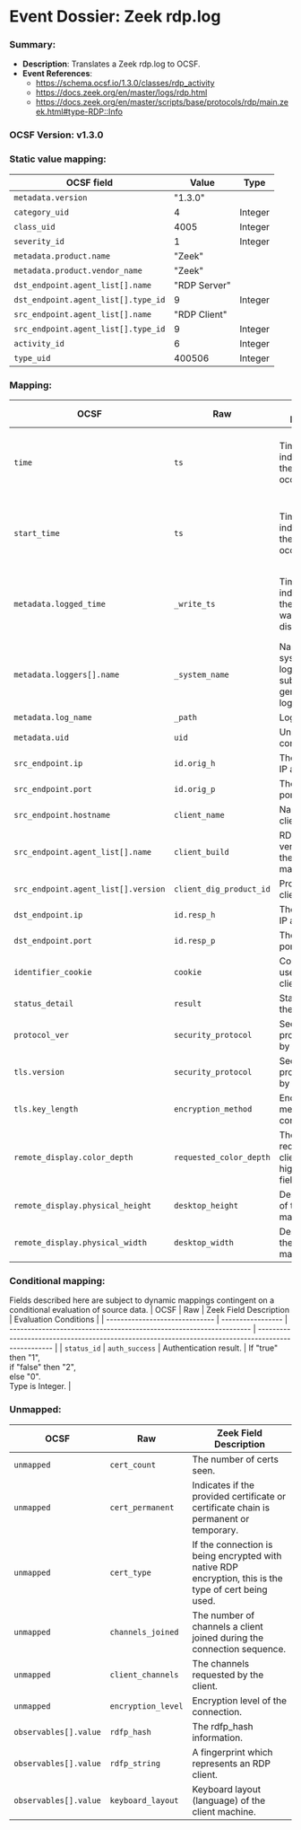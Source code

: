 # Event Dossier: Zeek rdp.log
### Summary:
- **Description**: Translates a Zeek rdp.log to OCSF. 
- **Event References**:
  - https://schema.ocsf.io/1.3.0/classes/rdp_activity
  - https://docs.zeek.org/en/master/logs/rdp.html
  - https://docs.zeek.org/en/master/scripts/base/protocols/rdp/main.zeek.html#type-RDP::Info

 ### OCSF Version: v1.3.0
 

  ### Static value mapping:
| OCSF field                          | Value        | Type       |
| ----------------------------------- | ------------ | ---------- |
| `metadata.version`                  | "1.3.0"      |            |
| `category_uid`                      | 4            | Integer    |
| `class_uid`                         | 4005         | Integer    |
| `severity_id`                       | 1            | Integer    |
| `metadata.product.name`             | "Zeek"       |            |
| `metadata.product.vendor_name`      | "Zeek"       |            |
| `dst_endpoint.agent_list[].name`    | "RDP Server" |            |
| `dst_endpoint.agent_list[].type_id` | 9            | Integer    |
| `src_endpoint.agent_list[].name`    | "RDP Client" |            |
| `src_endpoint.agent_list[].type_id` | 9            | Integer    |
| `activity_id`                       | 6            | Integer    |
| `type_uid`                          | 400506       | Integer    |


 ### Mapping:

| OCSF                           | Raw                    | Zeek Field Description                                                                  | Notes                   |
| ------------------------------ | ---------------------- | --------------------------------------------------------------------------------------- | ----------------------- |
| `time`                         | `ts`                   | Timestamp indicating when the event occurred.                                           | Convert to epoch value. <br>Type is Integer. |
| `start_time`                   | `ts`                   | Timestamp indicating when the event occurred.                                           | Convert to epoch value. <br>Type is Integer. |
| `metadata.logged_time`         | `_write_ts`            | Timestamp indicating when the log entry was written to disk.                            | Convert to epoch value. <br>Type is Integer. |
| `metadata.loggers[].name`      | `_system_name`         | Name of the system or logging subsystem generating the log entry.                       |                         |
| `metadata.log_name`            | `_path`                | Log name.                                                                               |                         |
| `metadata.uid`                 | `uid`                  | Unique ID for the connection.                                                           |                         |
| `src_endpoint.ip`              | `id.orig_h`            | The originator’s IP address.                                                            |                         |
| `src_endpoint.port`            | `id.orig_p`            | The originator’s port number.                                                           | Type is Integer.        |
| `src_endpoint.hostname`        | `client_name`          | Name of the client machine.                                                             |                         |
| `src_endpoint.agent_list[].name` | `client_build`       | RDP client version used by the client machine.                                          |                         |
| `src_endpoint.agent_list[].version` | `client_dig_product_id` | Product ID of the client machine.                                                 |                         |
| `dst_endpoint.ip`              | `id.resp_h`            | The responder’s IP address.                                                             |                         |
| `dst_endpoint.port`            | `id.resp_p`            | The responder’s port number.                                                            | Type is Integer.        |
| `identifier_cookie`            | `cookie`               | Cookie value used by the client machine.                                                |                         |
| `status_detail`                | `result`               | Status result for the connection.                                                       |                         |
| `protocol_ver`                 | `security_protocol`    | Security protocol chosen by the server.                                                 |                         |
| `tls.version`                  | `security_protocol`    | Security protocol chosen by the server.                                                 |                         |
| `tls.key_length`               | `encryption_method`    | Encryption method of the connection.                                                    | Type is Integer.        |
| `remote_display.color_depth`   | `requested_color_depth`| The color depth requested by the client in the high_color_depth field.                  | Type is Integer.        |
| `remote_display.physical_height` | `desktop_height`     | Desktop height of the client machine.                                                   |                         |
| `remote_display.physical_width` | `desktop_width`       | Desktop width of the client machine.                                                    |                         |


 ### Conditional mapping:
Fields described here are subject to dynamic mappings contingent on a conditional evaluation of source data.
| OCSF                           | Raw               | Zeek Field Description                                              | Evaluation Conditions                                                                               |
| ------------------------------ | ----------------- | ------------------------------------------------------------------- | --------------------------------------------------------------------------------------------------- |
| `status_id`                    | `auth_success`    | Authentication result.                                              | If "true" then "1", <br>if "false" then "2", <br>else "0". <br>Type is Integer.                    |


 ### Unmapped:
| OCSF                     | Raw                | Zeek Field Description                                                                  |
| -------------------------| -------------------| --------------------------------------------------------------------------------------- |
| `unmapped`               | `cert_count`       | The number of certs seen.                                                               |
| `unmapped`               | `cert_permanent`   | Indicates if the provided certificate or certificate chain is permanent or temporary.   |
| `unmapped`               | `cert_type`        | If the connection is being encrypted with native RDP encryption, this is the type of cert being used. |
| `unmapped`               | `channels_joined`  | The number of channels a client joined during the connection sequence.                  |
| `unmapped`               | `client_channels`  | The channels requested by the client.                                                   |
| `unmapped`               | `encryption_level` | Encryption level of the connection.                                                     |
| `observables[].value`          | `rdfp_hash`       | The rdfp_hash information.                                                              | In an object where `observables[].type_id` = "8", <br>and `observables[].type` = "MD5 hash of RDP client fingerprint" <br>and `observables[].name` = "rdfp_hash".       |
| `observables[].value`          | `rdfp_string`     | A fingerprint which represents an RDP client.                                           | In an object where `observables[].type_id` = "30", <br>and `observables[].type` = "RDP client fingerprint" <br>and `observables[].name` = "rdfp_string".          |
| `observables[].value`          | `keyboard_layout` | Keyboard layout (language) of the client machine.                                       | In an object where `observables[].type_id` = "99", <br>and `observables[].type` = "Client machine keyboard layout language",  <br>and `observables[].name` = "keyboard_layout".          |
